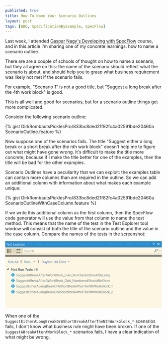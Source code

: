 ```yaml
---
published: true
title: How To Name Your Scenario Outlines
layout: post
tags: [BDD, SpecificationByExample, SpecFlow]
---
```

Last week, I attended [Gaspar Nagy's Developing with SpecFlow](https://skillsmatter.com/courses/539-gaspar-nagy-s-developing-with-specflow) course, and in this article I'm sharing one of my concrete learnings: how to name a scenario outline.

There are are a couple of schools of thought on how to name a scenario, but they all agree on this: the name of the scenario should reflect what the scenario is about, and should help you to grasp what business requirement was likely not met if the scenario fails.

For example, "Scenario 1" is not a good title, but "Suggest a long break after the 4th work block" is good.

This is all well and good for scenarios, but for a scenario outline things get more complicated.

<!--more-->

Consider the following scenario outline:

{% gist DirkRombautsPicklesPro/833bc8ded21f82fc4a02591bde20460a ScenarioOutline.feature %}

Now suppose one of the scenarios fails. The title "Suggest either a long break or a short break after the nth work block" doesn't help me to figure out what might have gone wrong. It's difficult to make the title more concrete, because if I make the title better for one of the examples, then the title will be bad for the other examples.

Scenario Outlines have a peculiarity that we can exploit: the examples table can contain more columns than are required in the outline. So we can add an additional column with information about what makes each example unique:

{% gist DirkRombautsPicklesPro/833bc8ded21f82fc4a02591bde20460a ScenarioOutlineWithCaseColumn.feature %}

If we write this additional column as the first column, then the SpecFlow code generator will use the value from that column to name the test method. This means that the name of the test in the Test Explorer tool window will consist of both the title of the scenario outline and the value in the case column. Compare the names of the tests in the screenshot:

![Test Names for Scenario Outlines](/public/img/2016-05-31_ScenarioOutlineTestNames.png)

When one of the `SuggestEitherALongBreakOrAShortBreakAfterTheNthWorkblock_*` scenarios fails, I don't know what business rule might have been broken. If one of the `SuggestABreakAfterAWorkBlock_*` scenarios fails, I have a clear indication of what might be wrong.